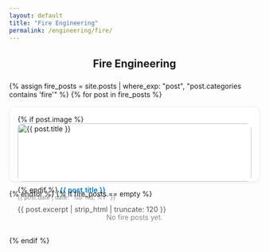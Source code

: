 ```yaml
---
layout: default
title: "Fire Engineering"
permalink: /engineering/fire/
---
```


<section style="max-width:900px; margin:2rem auto;">
  <h2 style="text-align:center;">Fire Engineering</h2>
  <div style="display:grid; grid-template-columns:repeat(auto-fit,minmax(260px,1fr)); gap:1rem; margin-top:1.5rem;">
    {% assign fire_posts = site.posts | where_exp: "post", "post.categories contains 'fire'" %}
    {% for post in fire_posts %}
      <article style="border:1px solid #eee; border-radius:12px; padding:1rem; background:#fff; box-shadow:0 2px 6px rgba(0,0,0,0.05);">
        {% if post.image %}
          <img src="{{ post.image | relative_url }}" alt="{{ post.title }}" style="width:100%; border-radius:10px; margin-bottom:0.5rem;">
        {% endif %}
        <a href="{{ post.url | relative_url }}" style="font-weight:600; color:#0078D7; text-decoration:none;">{{ post.title }}</a><br>
        <small style="color:#888;">{{ post.date | date: "%b %d, %Y" }}</small>
        <p style="color:#555; font-size:.9rem; margin-top:.5rem;">{{ post.excerpt | strip_html | truncate: 120 }}</p>
      </article>
    {% endfor %}
    {% if fire_posts == empty %}
      <p style="text-align:center; color:#888;">No fire posts yet.</p>
    {% endif %}
  </div>
</section>


